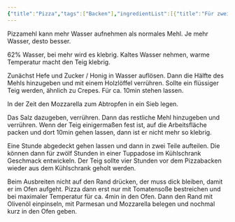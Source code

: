 ```yaml
---
{"title":"Pizza","tags":["Backen"],"ingredientList":[{"title":"Für zwei Pizzen","ingredients":["ca. 330g Pizzamehl (Typ 00)","ca. 200ml Wasser","2g Hefe","10g Salz","5g Zucker / Honig"]}]}
---
```

Pizzamehl kann mehr Wasser aufnehmen als normales Mehl. Je mehr Wasser, desto besser.

62% Wasser, bei mehr wird es klebrig.
Kaltes Wasser nehmen, warme Temperatur macht den Teig klebrig.

Zunächst Hefe und Zucker / Honig in Wasser auflösen. Dann die Hälfte des Mehls hinzugeben und mit einem Holzlöffel verrühren. Sollte ein flüssiger Teig werden, ähnlich zu Crepes. Für ca. 10min stehen lassen.

In der Zeit den Mozzarella zum Abtropfen in ein Sieb legen.

Das Salz dazugeben, verrühren. Dann das restliche Mehl hinzugeben und verrühren. Wenn der Teig einigermaßen fest ist, auf die Arbeitsfläche packen und dort 10min gehen lassen, dann ist er nicht mehr so klebrig.

Eine Stunde abgedeckt gehen lassen und dann in zwei Teile aufteilen. Die können dann für zwölf Stunden in einer Tuppadose im Kühlschrank Geschmack entwickeln. Der Teig sollte vier Stunden vor dem Pizzabacken wieder aus dem Kühlschrank geholt werden.

Beim Ausbreiten nicht auf den Rand drücken, der muss dick bleiben, damit er im Ofen aufgeht. Pizza dann erst nur mit Tomatensoße bestreichen und bei maximaler Temperatur für ca. 4min in den Ofen. Dann den Rand mit Olivenöl einpinseln, mit Parmesan und Mozzarella belegen und nochmal kurz in den Ofen geben.